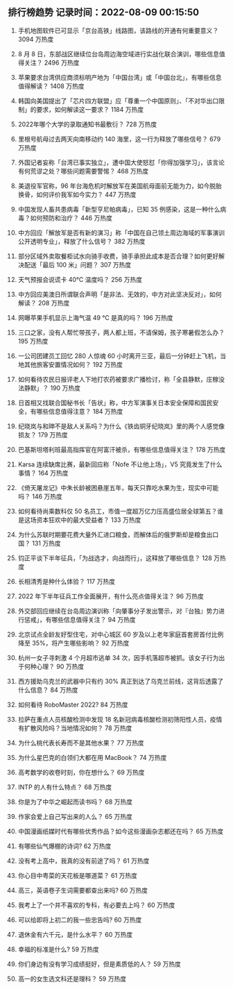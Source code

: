
## 排行榜趋势 记录时间：2022-08-09 00:15:50
  
  1. 手机地图软件已可显示「京台高铁」线路图，该路线的开通有何重要意义？ 3094 万热度
    
  2. 8 月 8 日，东部战区继续位台岛周边海空域进行实战化联合演训，哪些信息值得关注？ 2496 万热度
    
  3. 苹果要求台湾供应商须标明产地为「中国台湾」或「中国台北」，有哪些信息值得解读？ 1408 万热度
    
  4. 韩国向美国提出了「芯片四方联盟」应「尊重一个中国原则」、「不对华出口限制」的要求，如何解读这一要求？ 1184 万热度
    
  5. 2022年哪个大学的录取通知书最敷衍？ 728 万热度
    
  6. 里根号航母过去两天向南移动约 140 海里，这一行为释放了哪些信号？ 679 万热度
    
  7. 外国记者妄称「台湾已事实独立」，遭中国大使怒怼「你得加强学习」，该言论有何荒谬之处？哪些问题需要警惕？ 468 万热度
    
  8. 美退役军官称，96 年台海危机时解放军在美国航母面前无能为力，如今脱胎换骨，如何评价我军如今实力？ 447 万热度
    
  9. 中国发现人畜共患病毒「新型亨尼帕病毒」，已知 35 例感染，这是一种什么病毒？如何预防和治疗？ 446 万热度
    
  10. 中方回应「解放军是否有新的演习」称「中国在自己领土周边海域的军事演训公开透明专业」，释放了什么信号？ 382 万热度
    
  11. 部分区域外卖取餐柜试水向骑手收费，骑手承担此成本是否合理？如何更好解决配送「最后 100 米」问题？ 307 万热度
    
  12. 天气预报会说谎卡 40℃ 温度吗？ 256 万热度
    
  13. 中方回应美澳日所谓联合声明「是非法、无效的，中方对此坚决反对」，如何解读？ 208 万热度
    
  14. 网曝苹果手机显示上海气温 49 ℃ 是真的吗？ 196 万热度
    
  15. 三口之家，没有人帮忙带孩子，两人都上班，不请保姆，孩子寒暑假怎么办？ 195 万热度
    
  16. 一公司团建员工回忆 280 人惊魂 60 小时离开三亚，最后一分钟赶上飞机，当地其他旅客安置情况如何？ 192 万热度
    
  17. 如何看待农民日报评老人下地打农药被要求广播检讨，称「全县静默，庄稼没法静默」？ 190 万热度
    
  18. 日首相又找联合国秘书长「告状」称，中方军演事关日本安全保障和国民安全，有哪些信息值得注意？ 184 万热度
    
  19. 纪晓岚与和珅不是敌人关系吗？为什么《铁齿铜牙纪晓岚》里的两个人感觉像损友？ 179 万热度
    
  20. 巴基斯坦塔利班最高指挥官在阿富汗被杀，有哪些信息值得关注？ 178 万热度
    
  21. Karsa 连续缺席比赛，最新回应称「Nofe 不让他上场」，V5 究竟发生了什么事情？ 164 万热度
    
  22. 《倚天屠龙记》中朱长龄被困悬崖五年，每天只靠吃水果为生，现实中可能吗？ 146 万热度
    
  23. 如何看待尚乘数科仅 50 名员工，市值一度超万亿力压高盛位居全球第五？谁是这场资本狂欢中的最大受益者？ 133 万热度
    
  24. 为什么苏联时期要花费大量外汇进口粮食，而解体后的俄罗斯却是粮食出口国？ 131 万热度
    
  25. 钧正平谈下半年征兵，「为战选才，向战而行」，这释放了哪些信息？ 128 万热度
    
  26. 长相清秀是种什么体验？ 117 万热度
    
  27. 2022 年下半年征兵工作全面展开，有什么亮点值得关注？ 96 万热度
    
  28. 外交部回应继续在台岛周边演训称「向肇事分子发出警示，对『台独』势力进行惩戒」，有哪些信息值得关注？ 94 万热度
    
  29. 北京试点全龄友好型住宅，对中心城区 60 岁及以上老年家庭首套房首付比例降至 35%，将产生哪些影响？ 92 万热度
    
  30. 杭州一女子寻刺激 4 个月超市逃单 34 次，因手机落超市被抓。该女子行为出于何种心理？ 90 万热度
    
  31. 西方援助乌克兰的武器中只有约 30% 真正到达了乌克兰前线，这背后透露了什么信息？ 84 万热度
    
  32. 如何看待 RoboMaster 2022? 84 万热度
    
  33. 拉萨在重点人员核酸检测中发现 18 名新冠病毒核酸检测初筛阳性人员，疫情有扩散风险吗？当地情况如何？ 78 万热度
    
  34. 为什么桃代表长寿而不是其他水果？ 77 万热度
    
  35. 为什么星巴克的白领们大都在用 MacBook？ 74 万热度
    
  36. 高考数学的收卷时刻，你在想什么？ 69 万热度
    
  37. INTP 的人有什么特点？ 68 万热度
    
  38. 你是为了中华之崛起而读书吗？ 68 万热度
    
  39. 作家会爱上自己写出来的人么？ 65 万热度
    
  40. 中国漫画纸媒时代有哪些优秀作品？如今这些漫画杂志都还在吗？ 65 万热度
    
  41. 有哪些仙气爆棚的诗词? 62 万热度
    
  42. 没有考上高中，我真的没有前途了吗？ 61 万热度
    
  43. 你心目中粤菜的天花板是哪道菜？ 61 万热度
    
  44. 高三，英语卷子生词需要都查出来吗? 60 万热度
    
  45. 我考上了一个并不喜欢的专科，有必要去上吗？ 60 万热度
    
  46. 可以给即将上初二的我一些忠告吗? 60 万热度
    
  47. 退休金有六千元，是什么水平？ 60 万热度
    
  48. 幸福的标准是什么? 59 万热度
    
  49. 你们身边有没有学习成绩挺好，但是素质低的人？ 59 万热度
    
  50. 高一的女生选文科还是理科？ 59 万热度
    